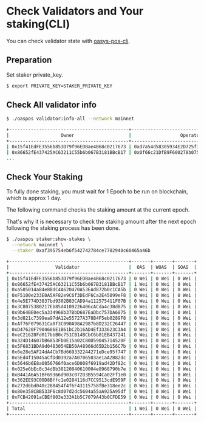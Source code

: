 # Check Validators and Your staking(CLI)
You can check validator state with [oasys-pos-cli](docs/hub-validator/operate-validator/1-3-join-validator-cli).

## Preparation
Set staker private_key.
```bash
$ export PRIVATE_KEY=STAKER_PRIVATE_KEY
```

## Check All validator info
```bash
$ ./oaspos validator:info-all --network mainnet
```

```bash
+--------------------------------------------+--------------------------------------------+-----------------+--------+--------+
|                   Owner                    |                  Operator                  |   Total Stake   | Status | Jailed |
+--------------------------------------------+--------------------------------------------+-----------------+--------+--------+
| 0x15f41EdFE3556b853D79f96EDBae4B68c0217673 | 0xd7a54d58305934E2D725f3573b4419E905Fbdfe5 | 0 Wei           | active | no     |
| 0x86652fE437425AC63211C55b6b067B3181BBcB17 | 0x0f66c21DfB9F600278b07571dB4b5d39789A5592 | 101,280,673 OAS | active | no     |
...
```

## Check Your Staking
To fully done staking, you must wait for 1 Epoch to be run on blockchain, which is approx 1 day.

The following command checks the staking amount at the current epoch.

That's why it is necessary to check the staking amount after the next epoch following the staking process has been done.


```bash
$ ./oaspos staker:show-stakes \
  --network mainnet \
  --staker 0xaf395754eb6f542742784ce7702940c60465a46b
```

```bash
+--------------------------------------------+-------+-------+-------+
|                 Validator                  |  OAS  | WOAS  | SOAS  |
+--------------------------------------------+-------+-------+-------+
| 0x15f41EdFE3556b853D79f96EDBae4B68c0217673 | 0 Wei | 0 Wei | 0 Wei |
| 0x86652fE437425AC63211C55b6b067B3181BBcB17 | 1 Wei | 0 Wei | 0 Wei |
| 0xa505014a84e8BdC4A620470A53EAd872b0c1CA5b | 0 Wei | 0 Wei | 0 Wei |
| 0xF5100e233E0A5AF82e9C6f3DEdF6Ca2E45099eF8 | 0 Wei | 0 Wei | 0 Wei |
| 0x4e5E774D3837bd9302B83CAD94a112575411F07B | 0 Wei | 0 Wei | 0 Wei |
| 0x3C8075380217Eb85d4109226406cACda4c3BdB75 | 0 Wei | 0 Wei | 0 Wei |
| 0x9b64BE0ec5a334968b37BbD687EaDbc757DA6875 | 0 Wei | 0 Wei | 0 Wei |
| 0x3d821c7399ea97dA12e55727A378B4F5eb0289F8 | 0 Wei | 0 Wei | 0 Wei |
| 0xAf76F079631Ca0f3C090A98A2987b8D232C26447 | 0 Wei | 0 Wei | 0 Wei |
| 0xD47620F7904686E1B61bC2b16AD4Ef333623C3A4 | 0 Wei | 0 Wei | 0 Wei |
| 0xeC21628Fd017bbB0c751CB14BCbC6b81EB437241 | 0 Wei | 0 Wei | 0 Wei |
| 0x324D14607bB6853Fb0E15a02C80D59045714520F | 0 Wei | 0 Wei | 0 Wei |
| 0x5F6831BDA9d0483054EB50A48966d65D2b156C7b | 0 Wei | 0 Wei | 0 Wei |
| 0x6e28e5AF24dA4Cb7Bd669332244271eDce95f747 | 0 Wei | 0 Wei | 0 Wei |
| 0x5Ed4f15045aCfDd0392a7A0706503ae1aA2B82dc | 0 Wei | 0 Wei | 0 Wei |
| 0x5646b6E8a0856766f0ace6D008f6919ad42Df82c | 0 Wei | 0 Wei | 0 Wei |
| 0x025e6bEc8c34dBb38120840610004e8968790b7e | 0 Wei | 0 Wei | 0 Wei |
| 0xB441A6A51BF69366d903c072D3B5594Ca02Ff1e0 | 0 Wei | 0 Wei | 0 Wei |
| 0x362EE93C00D8Bffc1e0284116d7CC9513cdE959F | 0 Wei | 0 Wei | 0 Wei |
| 0x272d6bd040c2B8454f4f6F43115758fBe318ee2c | 0 Wei | 0 Wei | 0 Wei |
| 0x80e358CBB533F6c8d07d2dc5604a55aA925A95df | 0 Wei | 0 Wei | 0 Wei |
| 0xFCB42091aCBEf803e333A1b5C7079A43b0CFDE59 | 0 Wei | 0 Wei | 0 Wei |
+--------------------------------------------+-------+-------+-------+
| Total                                      | 1 Wei | 0 Wei | 0 Wei |
+--------------------------------------------+-------+-------+-------+
```
